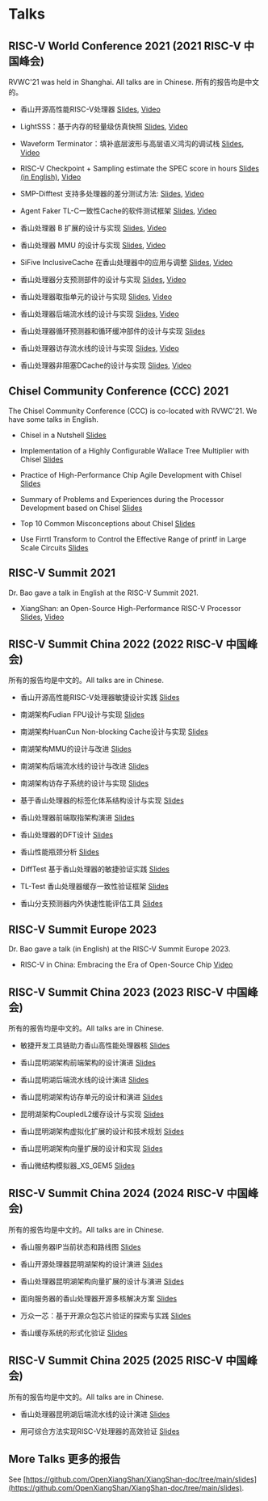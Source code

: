 # Talks

## RISC-V World Conference 2021 (2021 RISC-V 中国峰会)

RVWC'21 was held in Shanghai. All talks are in Chinese. 所有的报告均是中文的。

- 香山开源高性能RISC-V处理器 [Slides](https://raw.githubusercontent.com/OpenXiangShan/XiangShan-doc/main/slides/20210622-RVWC-%E9%A6%99%E5%B1%B1%E5%BC%80%E6%BA%90%E9%AB%98%E6%80%A7%E8%83%BDRISC-V%E5%A4%84%E7%90%86%E5%99%A8.pdf), [Video](https://www.bilibili.com/video/BV19X4y1w7EB)

- LightSSS：基于内存的轻量级仿真快照 [Slides](https://raw.githubusercontent.com/OpenXiangShan/XiangShan-doc/main/slides/20210623-RVWC-LightSSS%EF%BC%9A%E5%9F%BA%E4%BA%8E%E5%86%85%E5%AD%98%E7%9A%84%E8%BD%BB%E9%87%8F%E7%BA%A7%E4%BB%BF%E7%9C%9F%E5%BF%AB%E7%85%A7.pdf), [Video](https://www.bilibili.com/video/BV1y54y1n74q)

- Waveform Terminator：填补底层波形与高层语义鸿沟的调试栈 [Slides](https://raw.githubusercontent.com/OpenXiangShan/XiangShan-doc/main/slides/20210623-RVWC-WaveformTerminator.pptx), [Video](https://www.bilibili.com/video/BV1QV411H7gN)

- RISC-V Checkpoint + Sampling estimate the SPEC score in hours [Slides (in English)](https://raw.githubusercontent.com/OpenXiangShan/XiangShan-doc/main/slides/20210624-RVWC-RISC-V%20Checkpoint%20%2B%20Sampling%20estimate%20the%20SPEC%20score%20in%20hours.pdf), [Video](https://www.bilibili.com/video/BV1eb4y167cE)

- SMP-Difftest 支持多处理器的差分测试方法: [Slides](https://raw.githubusercontent.com/OpenXiangShan/XiangShan-doc/main/slides/20210624-RVWC-SMP-Difftest%20%E6%94%AF%E6%8C%81%E5%A4%9A%E5%A4%84%E7%90%86%E5%99%A8%E7%9A%84%E5%B7%AE%E5%88%86%E6%B5%8B%E8%AF%95%E6%96%B9%E6%B3%95.pdf), [Video](https://www.bilibili.com/video/BV1NM4y1T7Hz)

- Agent Faker TL-C一致性Cache的软件测试框架 [Slides](https://raw.githubusercontent.com/OpenXiangShan/XiangShan-doc/main/slides/20210625-RVWC-Agent%20Faker%20TL-C%E4%B8%80%E8%87%B4%E6%80%A7Cache%E7%9A%84%E8%BD%AF%E4%BB%B6%E6%B5%8B%E8%AF%95%E6%A1%86%E6%9E%B6.pdf), [Video](https://www.bilibili.com/video/BV1G44y127Mg)

- 香山处理器 B 扩展的设计与实现 [Slides](https://raw.githubusercontent.com/OpenXiangShan/XiangShan-doc/main/slides/20210625-RVWC-B%E6%89%A9%E5%B1%95%E7%9A%84%E8%AE%BE%E8%AE%A1%E4%B8%8E%E5%AE%9E%E7%8E%B0.pdf), [Video](https://www.bilibili.com/video/BV1kh411671Y)

- 香山处理器 MMU 的设计与实现 [Slides](https://raw.githubusercontent.com/OpenXiangShan/XiangShan-doc/main/slides/20210625-RVWC-MMU%E7%9A%84%E8%AE%BE%E8%AE%A1%E4%B8%8E%E5%AE%9E%E7%8E%B0.pdf), [Video](https://www.bilibili.com/video/BV13V411s7Jo)

- SiFive InclusiveCache 在香山处理器中的应用与调整 [Slides](https://raw.githubusercontent.com/OpenXiangShan/XiangShan-doc/main/slides/20210625-RVWC-SiFive%20InclusiveCache%20%E5%9C%A8%E9%A6%99%E5%B1%B1%E5%A4%84%E7%90%86%E5%99%A8%E4%B8%AD%E7%9A%84%E5%BA%94%E7%94%A8%E4%B8%8E%E8%B0%83%E6%95%B4.pdf), [Video](https://www.bilibili.com/video/BV1Qf4y1L7tK)

- 香山处理器分支预测部件的设计与实现 [Slides](https://raw.githubusercontent.com/OpenXiangShan/XiangShan-doc/main/slides/20210625-RVWC-%E5%88%86%E6%94%AF%E9%A2%84%E6%B5%8B%E9%83%A8%E4%BB%B6%E7%9A%84%E8%AE%BE%E8%AE%A1%E4%B8%8E%E5%AE%9E%E7%8E%B0.pdf), [Video](https://www.bilibili.com/video/BV1Ug411T7UQ)

- 香山处理器取指单元的设计与实现 [Slides](https://raw.githubusercontent.com/OpenXiangShan/XiangShan-doc/main/slides/20210625-RVWC-%E5%8F%96%E6%8C%87%E5%8D%95%E5%85%83%E7%9A%84%E8%AE%BE%E8%AE%A1%E4%B8%8E%E5%AE%9E%E7%8E%B0.pdf), [Video](https://www.bilibili.com/video/BV1W44y127KC)

- 香山处理器后端流水线的设计与实现 [Slides](https://raw.githubusercontent.com/OpenXiangShan/XiangShan-doc/main/slides/20210625-RVWC-%E5%90%8E%E7%AB%AF%E6%B5%81%E6%B0%B4%E7%BA%BF%E7%9A%84%E8%AE%BE%E8%AE%A1%E4%B8%8E%E5%AE%9E%E7%8E%B0.pdf), [Video](https://www.bilibili.com/video/BV1Fb4y1C7rM)

- 香山处理器循环预测器和循环缓冲部件的设计与实现 [Slides](https://raw.githubusercontent.com/OpenXiangShan/XiangShan-doc/main/slides/20210625-RVWC-%E5%BE%AA%E7%8E%AF%E9%A2%84%E6%B5%8B%E5%99%A8%E5%92%8C%E5%BE%AA%E7%8E%AF%E7%BC%93%E5%86%B2%E9%83%A8%E4%BB%B6%E7%9A%84%E8%AE%BE%E8%AE%A1%E4%B8%8E%E5%AE%9E%E7%8E%B0.pdf)

- 香山处理器访存流水线的设计与实现 [Slides](https://raw.githubusercontent.com/OpenXiangShan/XiangShan-doc/main/slides/20210625-RVWC-%E8%AE%BF%E5%AD%98%E6%B5%81%E6%B0%B4%E7%BA%BF%E7%9A%84%E8%AE%BE%E8%AE%A1%E4%B8%8E%E5%AE%9E%E7%8E%B0.pdf), [Video](https://www.bilibili.com/video/BV1Y64y1X7Pw)

- 香山处理器非阻塞DCache的设计与实现 [Slides](https://raw.githubusercontent.com/OpenXiangShan/XiangShan-doc/main/slides/20210625-RVWC-%E9%9D%9E%E9%98%BB%E5%A1%9EDCache%E7%9A%84%E8%AE%BE%E8%AE%A1%E4%B8%8E%E5%AE%9E%E7%8E%B0.pdf), [Video](https://www.bilibili.com/video/BV1s44y127cW)

## Chisel Community Conference (CCC) 2021

The Chisel Community Conference (CCC) is co-located with RVWC'21. We have some talks in English.

- Chisel in a Nutshell [Slides](https://raw.githubusercontent.com/OpenXiangShan/XiangShan-doc/main/slides/20210626-CCC-Chisel-in-a-Nutshell.pdf)

- Implementation of a Highly Configurable Wallace Tree Multiplier with Chisel [Slides](https://raw.githubusercontent.com/OpenXiangShan/XiangShan-doc/main/slides/20210626-CCC-Implementation%20of%20a%20Highly%20Configurable%20Wallace%20Tree%20Multiplier%20with%20Chisel.pdf)

- Practice of High-Performance Chip Agile Development with Chisel [Slides](https://raw.githubusercontent.com/OpenXiangShan/XiangShan-doc/main/slides/20210626-CCC-Practice.of.High.perf.Chip.Agile.Dev.with.Chisel.pdf)

- Summary of Problems and Experiences during the Processor Development based on Chisel [Slides](https://raw.githubusercontent.com/OpenXiangShan/XiangShan-doc/main/slides/20210626-CCC-Summary%20of%20Problems%20and%20Experiences%20during%20the.pdf)

- Top 10 Common Misconceptions about Chisel [Slides](https://raw.githubusercontent.com/OpenXiangShan/XiangShan-doc/main/slides/20210626-CCC-Top%2010%20Common%20Misconceptions%20about%20Chisel.pdf)

- Use Firrtl Transform to Control the Effective Range of printf in Large Scale Circuits [Slides](https://raw.githubusercontent.com/OpenXiangShan/XiangShan-doc/main/slides/20210626-CCC-Use%20Firrtl%20Transform%20to%20Control%20the%20Effective%20Range%20of%20%E2%80%98printf%E2%80%99%20in%20Large%20Scale%20Circuits.pdf)

## RISC-V Summit 2021

Dr. Bao gave a talk in English at the RISC-V Summit 2021.

- XiangShan: an Open-Source High-Performance RISC-V Processor [Slides](https://raw.githubusercontent.com/OpenXiangShan/XiangShan-doc/main/slides/20211206-RISC-V-Summit-Yungang-Bao-XiangShan.pdf), [Video](https://www.youtube.com/watch?v=LSiBKxoszz4)

## RISC-V Summit China 2022 (2022 RISC-V 中国峰会)

所有的报告均是中文的。All talks are in Chinese.

- 香山开源高性能RISC-V处理器敏捷设计实践 [Slides](https://raw.githubusercontent.com/OpenXiangShan/XiangShan-doc/main/slides/20220824-RVSC-%E9%A6%99%E5%B1%B1%E5%BC%80%E6%BA%90%E9%AB%98%E6%80%A7%E8%83%BDRISC-V%E5%A4%84%E7%90%86%E5%99%A8%E6%95%8F%E6%8D%B7%E8%AE%BE%E8%AE%A1%E5%AE%9E%E8%B7%B5.pdf)

- 南湖架构Fudian FPU设计与实现 [Slides](https://raw.githubusercontent.com/OpenXiangShan/XiangShan-doc/main/slides/20220825-RVSC-%E5%8D%97%E6%B9%96%E6%9E%B6%E6%9E%84Fudian%20FPU%E8%AE%BE%E8%AE%A1%E4%B8%8E%E5%AE%9E%E7%8E%B0.pdf)

- 南湖架构HuanCun Non-blocking Cache设计与实现 [Slides](https://raw.githubusercontent.com/OpenXiangShan/XiangShan-doc/main/slides/20220825-RVSC-%E5%8D%97%E6%B9%96%E6%9E%B6%E6%9E%84HuanCun%20Non-blocking%20Cache%E8%AE%BE%E8%AE%A1%E4%B8%8E%E5%AE%9E%E7%8E%B0.pdf)

- 南湖架构MMU的设计与改进 [Slides](https://raw.githubusercontent.com/OpenXiangShan/XiangShan-doc/main/slides/20220825-RVSC-%E5%8D%97%E6%B9%96%E6%9E%B6%E6%9E%84MMU%E7%9A%84%E8%AE%BE%E8%AE%A1%E4%B8%8E%E6%94%B9%E8%BF%9B.pdf)

- 南湖架构后端流水线的设计与改进 [Slides](https://raw.githubusercontent.com/OpenXiangShan/XiangShan-doc/main/slides/20220825-RVSC-%E5%8D%97%E6%B9%96%E6%9E%B6%E6%9E%84%E5%90%8E%E7%AB%AF%E6%B5%81%E6%B0%B4%E7%BA%BF%E7%9A%84%E8%AE%BE%E8%AE%A1%E4%B8%8E%E6%94%B9%E8%BF%9B.pdf)

- 南湖架构访存子系统的设计与实现 [Slides](https://raw.githubusercontent.com/OpenXiangShan/XiangShan-doc/main/slides/20220825-RVSC-%E5%8D%97%E6%B9%96%E6%9E%B6%E6%9E%84%E8%AE%BF%E5%AD%98%E5%AD%90%E7%B3%BB%E7%BB%9F%E7%9A%84%E8%AE%BE%E8%AE%A1%E4%B8%8E%E5%AE%9E%E7%8E%B0.pdf)

- 基于香山处理器的标签化体系结构设计与实现 [Slides](https://raw.githubusercontent.com/OpenXiangShan/XiangShan-doc/main/slides/20220825-RVSC-%E5%9F%BA%E4%BA%8E%E9%A6%99%E5%B1%B1%E5%A4%84%E7%90%86%E5%99%A8%E7%9A%84%E6%A0%87%E7%AD%BE%E5%8C%96%E4%BD%93%E7%B3%BB%E7%BB%93%E6%9E%84%E8%AE%BE%E8%AE%A1%E4%B8%8E%E5%AE%9E%E7%8E%B0.pdf)

- 香山处理器前端取指架构演进 [Slides](https://raw.githubusercontent.com/OpenXiangShan/XiangShan-doc/main/slides/20220825-RVSC-%E9%A6%99%E5%B1%B1%E5%A4%84%E7%90%86%E5%99%A8%E5%89%8D%E7%AB%AF%E5%8F%96%E6%8C%87%E6%9E%B6%E6%9E%84%E6%BC%94%E8%BF%9B.pdf)

- 香山处理器的DFT设计 [Slides](https://raw.githubusercontent.com/OpenXiangShan/XiangShan-doc/main/slides/20220825-RVSC-%E9%A6%99%E5%B1%B1%E5%A4%84%E7%90%86%E5%99%A8%E7%9A%84DFT%E8%AE%BE%E8%AE%A1.pdf)

- 香山性能瓶颈分析 [Slides](https://raw.githubusercontent.com/OpenXiangShan/XiangShan-doc/main/slides/20220825-RVSC-%E9%A6%99%E5%B1%B1%E6%80%A7%E8%83%BD%E7%93%B6%E9%A2%88%E5%88%86%E6%9E%90.pdf)

- DiffTest 基于香山处理器的敏捷验证实践 [Slides](https://raw.githubusercontent.com/OpenXiangShan/XiangShan-doc/main/slides/20220826-RVSC-DiffTest%E5%9F%BA%E4%BA%8E%E9%A6%99%E5%B1%B1%E5%A4%84%E7%90%86%E5%99%A8%E7%9A%84%E6%95%8F%E6%8D%B7%E9%AA%8C%E8%AF%81%E5%AE%9E%E8%B7%B5.pdf)

- TL-Test 香山处理器缓存一致性验证框架 [Slides](https://raw.githubusercontent.com/OpenXiangShan/XiangShan-doc/main/slides/20220826-RVSC-TL_Test%E9%A6%99%E5%B1%B1%E5%A4%84%E7%90%86%E5%99%A8%E7%BC%93%E5%AD%98%E4%B8%80%E8%87%B4%E6%80%A7%E9%AA%8C%E8%AF%81%E6%A1%86%E6%9E%B6.pdf)

- 香山分支预测器内外快速性能评估工具 [Slides](https://raw.githubusercontent.com/OpenXiangShan/XiangShan-doc/main/slides/20220826-RVSC-%E9%A6%99%E5%B1%B1%E5%88%86%E6%94%AF%E9%A2%84%E6%B5%8B%E5%99%A8%E5%86%85%E5%A4%96%E5%BF%AB%E9%80%9F%E6%80%A7%E8%83%BD%E8%AF%84%E4%BC%B0%E5%B7%A5%E5%85%B7.pdf)

## RISC-V Summit Europe 2023

Dr. Bao gave a talk (in English) at the RISC-V Summit Europe 2023.

- RISC-V in China: Embracing the Era of Open-Source Chip [Video](https://www.youtube.com/watch?v=d0UVSAd6NC8)

## RISC-V Summit China 2023 (2023 RISC-V 中国峰会)

所有的报告均是中文的。All talks are in Chinese.

- 敏捷开发工具链助力香山高性能处理器核 [Slides](https://raw.githubusercontent.com/OpenXiangShan/XiangShan-doc/main/slides/20230824-RVSC-敏捷开发工具链助力香山高性能处理器核.pdf)

- 香山昆明湖架构前端架构的设计演进 [Slides](https://raw.githubusercontent.com/OpenXiangShan/XiangShan-doc/main/slides/20230824-RVSC-香山昆明湖架构前端架构的设计演进.pdf)

- 香山昆明湖后端流水线的设计演进 [Slides](https://raw.githubusercontent.com/OpenXiangShan/XiangShan-doc/main/slides/20230824-RVSC-香山昆明湖后端流水线的设计演进.pdf)

- 香山昆明湖架构访存单元的设计和演进 [Slides](https://raw.githubusercontent.com/OpenXiangShan/XiangShan-doc/main/slides/20230824-RVSC-香山昆明湖架构访存单元的设计和演进.pdf)

- 昆明湖架构CoupledL2缓存设计与实现 [Slides](https://raw.githubusercontent.com/OpenXiangShan/XiangShan-doc/main/slides/20230824-RVSC-昆明湖架构CoupledL2缓存设计与实现.pdf)

- 香山昆明湖架构虚拟化扩展的设计和技术规划 [Slides](https://raw.githubusercontent.com/OpenXiangShan/XiangShan-doc/main/slides/20230824-RVSC-香山昆明湖架构虚拟化扩展的设计和技术规划.pdf)

- 香山昆明湖架构向量扩展的设计和实现 [Slides](https://raw.githubusercontent.com/OpenXiangShan/XiangShan-doc/main/slides/20230824-RVSC-香山昆明湖架构向量扩展的设计和实现.pdf)

- 香山微结构模拟器_XS_GEM5 [Slides](https://raw.githubusercontent.com/OpenXiangShan/XiangShan-doc/main/slides/20230824-RVSC-香山微结构模拟器_XS_GEM5.pdf)

## RISC-V Summit China 2024 (2024 RISC-V 中国峰会)

所有的报告均是中文的。All talks are in Chinese.

- 香山服务器IP当前状态和路线图 [Slides](https://raw.githubusercontent.com/OpenXiangShan/XiangShan-doc/main/slides/20240822-RVSC-香山服务器IP当前状态和路线图.pdf)

- 香山开源处理器昆明湖架构的设计演进 [Slides](https://raw.githubusercontent.com/OpenXiangShan/XiangShan-doc/main/slides/20240822-RVSC-香山开源处理器昆明湖架构的设计演进.pdf)

- 香山处理器昆明湖架构向量扩展的设计与演进 [Slides](https://raw.githubusercontent.com/OpenXiangShan/XiangShan-doc/main/slides/20240822-RVSC-香山处理器昆明湖架构向量扩展的设计与演进.pdf)

- 面向服务器的香山处理器开源多核解决方案 [Slides](https://raw.githubusercontent.com/OpenXiangShan/XiangShan-doc/main/slides/20240822-RVSC-面向服务器的香山处理器开源多核解决方案.pdf)

- 万众一芯：基于开源众包芯片验证的探索与实践 [Slides](https://raw.githubusercontent.com/OpenXiangShan/XiangShan-doc/main/slides/20240822-RVSC-万众一芯：基于开源众包芯片验证的探索与实践.pdf)

- 香山缓存系统的形式化验证 [Slides](https://raw.githubusercontent.com/OpenXiangShan/XiangShan-doc/main/slides/20240822-RVSC-香山缓存系统的形式化验证.pdf)

## RISC-V Summit China 2025 (2025 RISC-V 中国峰会)

所有的报告均是中文的。All talks are in Chinese.

- 香山处理器昆明湖后端流水线的设计演进 [Slides](https://raw.githubusercontent.com/OpenXiangShan/XiangShan-doc/main/slides/20250716-RVSC-香山处理器昆明湖后端流水线的设计演进.pdf)

- 用可综合方法实现RISC-V处理器的高效验证 [Slides](https://raw.githubusercontent.com/OpenXiangShan/XiangShan-doc/main/slides/20250718-SVM-用可综合方法实现RISC-V处理器的高效验证.pdf)

## More Talks 更多的报告

See [https://github.com/OpenXiangShan/XiangShan-doc/tree/main/slides](https://github.com/OpenXiangShan/XiangShan-doc/tree/main/slides).
